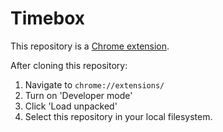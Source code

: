 # Timebox

This repository is a [Chrome extension](https://developer.chrome.com/extensions/devguide).

After cloning this repository:

1. Navigate to `chrome://extensions/`
2. Turn on 'Developer mode'
3. Click 'Load unpacked'
4. Select this repository in your local filesystem.